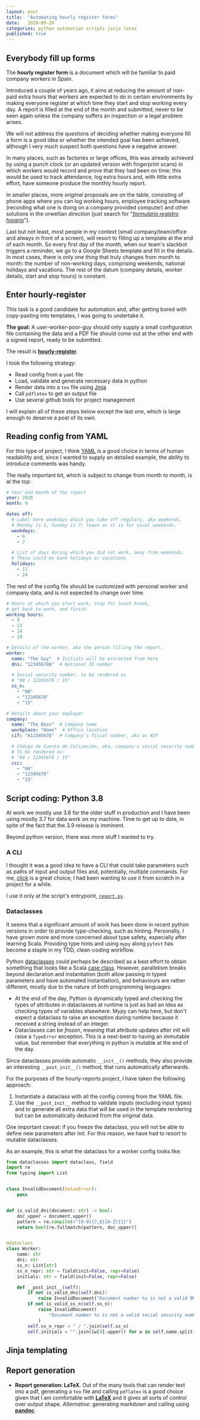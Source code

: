 ```yaml
---
layout: post
title:  "Automating hourly register forms"
date:   2020-09-20
categories: python automation scripts jinja latex
published: true
---
```


## Everybody fill up forms ##

The __hourly register form__ is a document which will be familiar to paid company workers in Spain.

Introduced a couple of years ago, it aims at reducing the amount of non-paid extra hours that
workers are expected to do in certain environments by making everyone register at which time they
start and stop working every day. A report is filled at the end of the month and submitted, never to
be seen again unless the company suffers an inspection or a legal problem arises.

We will not address the questions of deciding whether making everyone fill a form is a good idea or
whether the intended goal has been achieved, although I very much suspect both questions have a
negative answer.

In many places, such as factories or large offices, this was already achieved by using a punch clock
(or an updated version with fingerprint scans) in which workers would record and prove that they
had been on time; this would be used to track attendance, log extra hours and, with little extra effort,
have someone produce the monthly hourly report. 

In smaller places, more _original_ proposals are on the table, consisting of phone apps where you
can log working hours, employee tracking software (recording what one is doing on a company provided
computer) and other solutions in the orwellian direction (just search for "_[formulario registro
horario](https://www.google.com/search?channel=fs&client=ubuntu&q=formulario+registro+horario)_").

Last but not least, most people in my context (small company/team/office and always in
front of a screen), will resort to filling up a template at the end of each month.
So every first day of the month, when our team's slackbot triggers a reminder, we go to a Google
Sheets template and fill in the details. In most cases, there is only one thing that truly changes
from month to month: the number of non-working days, comprising weekends, national holidays and
vacations. The rest of the datum (company details, worker details, start and stop hours) is
constant.

## Enter hourly-register ##

This task is a good candidate for automation and, after getting bored with copy-pasting into
templates, I was going to undertake it.

__The goal:__ A user-worker-poor-guy should only supply a small configuration file containing the
data and a PDF file should come out at the other end with a signed report, ready to be submitted.

The result is __[hourly-register](https://github.com/ber2/hourly-register)__.

I took the following strategy:
- Read config from a `yaml` file
- Load, validate and generate necessary data in python
- Render data into a `tex` file using [Jinja](https://palletsprojects.com/p/jinja/)
- Call `pdflatex` to get an output file
- Use several github tools for project management

I will explain all of these steps below except the last one, which is large enough to deserve a post
of its own.

## Reading config from YAML

For this type of project, I think [YAML](https://yaml.org/) is a good choice in terms of human
readability and, since I wanted to supply an detailed example, the ability to introduce comments was
handy. 

The really important bit, which is subject to change from month to month, is at the top:
```yaml
# Year and month of the report
year: 2020
month: 9

dates off:
  # Label here weekdays which you take off regulary, aka weekends.
  # Monday is 1, Sunday is 7; leave as it is for usual weekends.
  weekdays:
    - 6
    - 7

  # List of days during which you did not work, away from weekends.
  # These could be bank holidays or vacations
  holidays:
    - 11
    - 24
```

The rest of the config file should be customized with personal worker and company data, and is not
expected to change over time.
```yaml
# Hours at which you start work, stop for lunch break,
# get back to work, and finish.
working hours:
  - 9
  - 13
  - 14
  - 18

# Details of the worker, aka the person filling the report.
worker:
  name: "The Guy"  # Initials will be extracted from here
  dni: "12345678A"  # National ID number

  # Social security number, to be rendered as 
  # "08 / 12345678 / 15"
  ss_n:  
    - "08"
    - "12345678"
    - "15"

# Details about your employer
company:
  name: "The Boss"  # Company name
  workplace: "Home"  # Office location
  cif: "A12345678"  # Company's fiscal number, aka as NIF

  # Código de Cuenta de Cotización, aka, company's social security number.
  # To be rendered as:
  # "08 / 12345678 / 15"
  ccc:
    - "08"
    - "12345678"
    - "15"
```

## Script coding: Python 3.8

At work we mostly use 3.6 for the older stuff in production and I have been using mostly 3.7 for
data work on my machine. Time to get up to date, in spite of the fact that the 3.9 release is
imminent.

Beyond python version, there was more stuff I wanted to try.

### A CLI 

I thought it was a good idea to have a CLI that could take parameters such as paths of input and
output files and, potentially, multiple commands. For me,
[click](https://click.palletsprojects.com/en/7.x/) is a great choice; I had been wanting to use it
from scratch in a project for a while.

I use it only at the script's entrypoint, [`report.py`](https://github.com/ber2/hourly-register/blob/dev/report.py).

### Dataclasses

It seems that a significant amount of work has been done in recent python versions in order to
provide type-checking, such as hinting. Personally, I have grown more and more concerned about type
safety, especially after learning Scala. Providing type hints and using `mypy` along `pytest` has
become a staple in my TDD, clean-coding workflow.

Python [dataclasses](https://docs.python.org/3.8/library/dataclasses.html) could perhaps be
described as a best effort to obtain something that looks like a Scala [case
class](https://docs.scala-lang.org/tour/case-classes.html). However, parallelism breaks beyond
declaration and instantiation (both allow passing in typed parameters and have automated
instantiation), and behaviours are rather different, mostly due to the nature of both programming
languages:
- At the end of the day, Python is dynamically typed and checking the types of attributes in
  dataclasses at runtime is just as bad an idea as checking types of variables elsewhere. Mypy can
  help here, but don't expect a dataclass to raise an exception during runtime because it received a
  string instead of an integer.
- Dataclasses can be _frozen_, meaning that attribute updates after init will raise a `TypeError`
  exception.  This is a next-best to having an immutable value, but remember that everything in
  python is mutable at the end of the day.

Since dataclasses provide automatic `__init__()` methods, they also provide an interesting
`__post_init__()` method, that runs automatically afterwards.

For the purposes of the hourly-reports project, I have taken the following approach:
1. Instantiate a dataclass with all the config coming from the YAML file.
2. Use the `__post_init__` method to validate inputs (excluding input types) and to generate all
   extra data that will be used in the template rendering but can be automatically deduced from the
   original data.

One important caveat: if you freeze the dataclass, you will not be able to define new parameters
after init. For this reason, we have had to resort to mutable dataclasses.

As an example, this is what the dataclass for a worker config looks like:

```python
from dataclasses import dataclass, field
import re
from typing import List


class InvalidDocument(ValueError):
    pass


def is_valid_dni(document: str) -> bool:
    doc_upper = document.upper()
    pattern = re.compile(r"[0-9]{7,8}[A-Z]{1}")
    return bool(re.fullmatch(pattern, doc_upper))


@dataclass
class Worker:
    name: str
    dni: str
    ss_n: List[str]
    ss_n_repr: str = field(init=False, repr=False)
    initials: str = field(init=False, repr=False)

    def __post_init__(self):
        if not is_valid_dni(self.dni):
            raise InvalidDocument("Document number %s is not a valid DNI" % self.dni)
        if not is_valid_ss_n(self.ss_n):
            raise InvalidDocument(
                "Document number %s is not a valid social security number" % self.ss_n
            )
        self.ss_n_repr = " / ".join(self.ss_n)
        self.initials = "".join([w[0].upper() for w in self.name.split(" ")])
```

## Jinja templating



## Report generation

- __Report generation: LaTeX__. Out of the many tools that can render text into a pdf, generating a
  `tex` file and calling `pdflatex` is a good choice given that I am comfortable with
  __[LaTeX](https://www.latex-project.org/)__ and it gives all sorts of control over output shape.
  _Alternative_: generating markdown and calling using __[pandoc](https://pandoc.org/)__.
